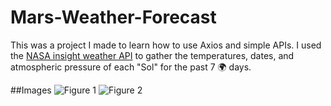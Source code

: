 # Mars-Weather-Forecast

This was a project I made to learn how to use Axios and simple APIs. I used the [NASA insight weather API](https://mars.nasa.gov/insight/weather/) to gather the temperatures, dates, and atmospheric pressure of each "Sol" for the past 7 🌍 days.

##Images
![Figure 1](https://github.com/masteravi/Mars-Weather-Forecast/blob/master/Screenshots/Figure1.png)
![Figure 2](https://github.com/masteravi/Mars-Weather-Forecast/blob/master/Screenshots/Figure2.png)